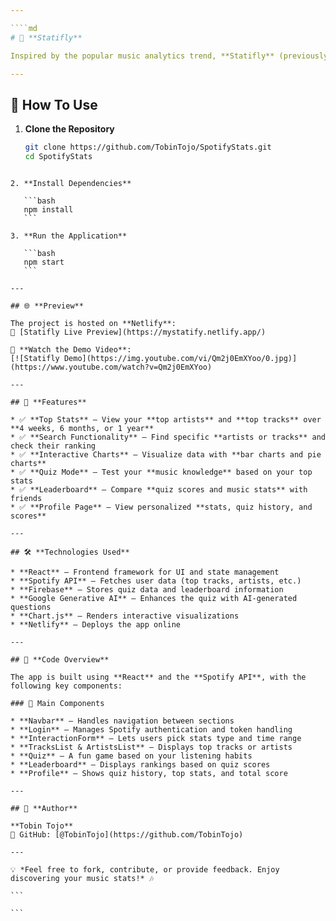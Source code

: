 ```yaml
---

````md
# 🎵 **Statifly**  

Inspired by the popular music analytics trend, **Statifly** (previously SpotStat) is a comprehensive tool for **Spotify users** to explore their listening habits, discover their top artists and tracks, and challenge themselves with a **fun music quiz**.

---
```


## 🚀 **How To Use**

1. **Clone the Repository**  
   ```bash
   git clone https://github.com/TobinTojo/SpotifyStats.git
   cd SpotifyStats
````

2. **Install Dependencies**

   ```bash
   npm install
   ```

3. **Run the Application**

   ```bash
   npm start
   ```

---

## 🌐 **Preview**

The project is hosted on **Netlify**:
🔗 [Statifly Live Preview](https://mystatify.netlify.app/)

🎥 **Watch the Demo Video**:
[![Statifly Demo](https://img.youtube.com/vi/Qm2j0EmXYoo/0.jpg)](https://www.youtube.com/watch?v=Qm2j0EmXYoo)

---

## 🎵 **Features**

* ✅ **Top Stats** – View your **top artists** and **top tracks** over **4 weeks, 6 months, or 1 year**
* ✅ **Search Functionality** – Find specific **artists or tracks** and check their ranking
* ✅ **Interactive Charts** – Visualize data with **bar charts and pie charts**
* ✅ **Quiz Mode** – Test your **music knowledge** based on your top stats
* ✅ **Leaderboard** – Compare **quiz scores and music stats** with friends
* ✅ **Profile Page** – View personalized **stats, quiz history, and scores**

---

## 🛠 **Technologies Used**

* **React** – Frontend framework for UI and state management
* **Spotify API** – Fetches user data (top tracks, artists, etc.)
* **Firebase** – Stores quiz data and leaderboard information
* **Google Generative AI** – Enhances the quiz with AI-generated questions
* **Chart.js** – Renders interactive visualizations
* **Netlify** – Deploys the app online

---

## 📂 **Code Overview**

The app is built using **React** and the **Spotify API**, with the following key components:

### 📌 Main Components

* **Navbar** – Handles navigation between sections
* **Login** – Manages Spotify authentication and token handling
* **InteractionForm** – Lets users pick stats type and time range
* **TracksList & ArtistsList** – Displays top tracks or artists
* **Quiz** – A fun game based on your listening habits
* **Leaderboard** – Displays rankings based on quiz scores
* **Profile** – Shows quiz history, top stats, and total score

---

## 👤 **Author**

**Tobin Tojo**
📌 GitHub: [@TobinTojo](https://github.com/TobinTojo)

---

💡 *Feel free to fork, contribute, or provide feedback. Enjoy discovering your music stats!* 🎶

```

```

